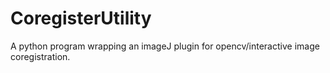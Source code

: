 # CoregisterUtility
A python program wrapping an imageJ plugin for opencv/interactive image coregistration.
